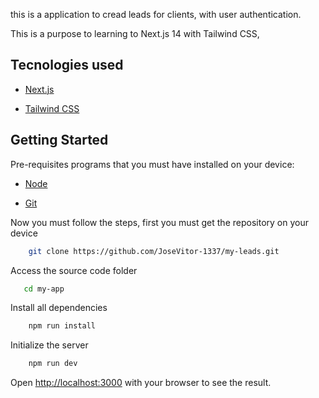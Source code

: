 this is a application to cread leads for clients, with user authentication.

This is a purpose to learning to Next.js 14 with Tailwind CSS,

## Tecnologies used

- [Next.js](https://nextjs.org)

- [Tailwind CSS](https://nextjs.org)

## Getting Started

Pre-requisites programs that you must have installed on your device:

- [Node](https://nodejs.org/pt)

- [Git](https://git-scm.com/downloads)

Now you must follow the steps, first you must get the repository on your device

```bash
    git clone https://github.com/JoseVitor-1337/my-leads.git
```

Access the source code folder

```bash
   cd my-app
```

Install all dependencies

```bash
    npm run install
```

Initialize the server

```bash
    npm run dev
```

Open [http://localhost:3000](http://localhost:3000) with your browser to see the result.
